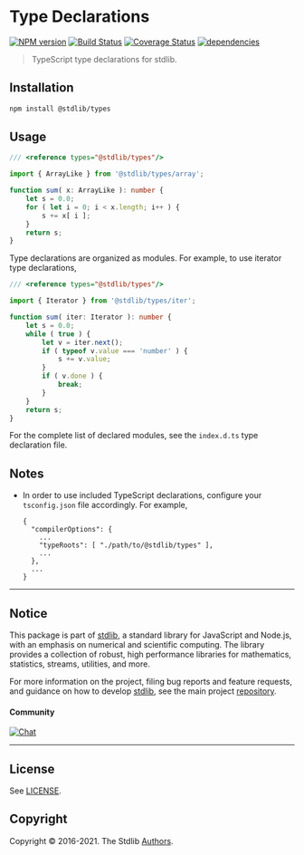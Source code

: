 <!--

@license Apache-2.0

Copyright (c) 2019 The Stdlib Authors.

Licensed under the Apache License, Version 2.0 (the "License");
you may not use this file except in compliance with the License.
You may obtain a copy of the License at

   http://www.apache.org/licenses/LICENSE-2.0

Unless required by applicable law or agreed to in writing, software
distributed under the License is distributed on an "AS IS" BASIS,
WITHOUT WARRANTIES OR CONDITIONS OF ANY KIND, either express or implied.
See the License for the specific language governing permissions and
limitations under the License.

-->

# Type Declarations

[![NPM version][npm-image]][npm-url] [![Build Status][test-image]][test-url] [![Coverage Status][coverage-image]][coverage-url] [![dependencies][dependencies-image]][dependencies-url]

> TypeScript type declarations for stdlib.

<!-- Section to include introductory text. Make sure to keep an empty line after the intro `section` element and another before the `/section` close. -->

<section class="intro">

</section>

<!-- /.intro -->

<!-- Package usage documentation. -->

<section class="installation">

## Installation

```bash
npm install @stdlib/types
```

</section>

<section class="usage">

## Usage

```typescript
/// <reference types="@stdlib/types"/>

import { ArrayLike } from '@stdlib/types/array';

function sum( x: ArrayLike ): number {
    let s = 0.0;
    for ( let i = 0; i < x.length; i++ ) {
        s += x[ i ];
    }
    return s;
}
```

Type declarations are organized as modules. For example, to use iterator type declarations,

```typescript
/// <reference types="@stdlib/types"/>

import { Iterator } from '@stdlib/types/iter';

function sum( iter: Iterator ): number {
    let s = 0.0;
    while ( true ) {
        let v = iter.next();
        if ( typeof v.value === 'number' ) {
            s += v.value;
        }
        if ( v.done ) {
            break;
        }
    }
    return s;
}
```

For the complete list of declared modules, see the `index.d.ts` type declaration file.

</section>

<!-- /.usage -->

<!-- Package usage notes. Make sure to keep an empty line after the `section` element and another before the `/section` close. -->

<section class="notes">

## Notes

-   In order to use included TypeScript declarations, configure your `tsconfig.json` file accordingly. For example,

    ```text
    {
      "compilerOptions": {
        ...
        "typeRoots": [ "./path/to/@stdlib/types" ],
        ...
      },
      ...
    }
    ```

</section>

<!-- /.notes -->

<!-- Package usage examples. -->

<section class="examples">

</section>

<!-- /.examples -->

<!-- Section to include cited references. If references are included, add a horizontal rule *before* the section. Make sure to keep an empty line after the `section` element and another before the `/section` close. -->

<section class="references">

</section>

<!-- /.references -->

<!-- Section for all links. Make sure to keep an empty line after the `section` element and another before the `/section` close. -->


<section class="main-repo" >

* * *

## Notice

This package is part of [stdlib][stdlib], a standard library for JavaScript and Node.js, with an emphasis on numerical and scientific computing. The library provides a collection of robust, high performance libraries for mathematics, statistics, streams, utilities, and more.

For more information on the project, filing bug reports and feature requests, and guidance on how to develop [stdlib][stdlib], see the main project [repository][stdlib].

#### Community

[![Chat][chat-image]][chat-url]

---

## License

See [LICENSE][stdlib-license].


## Copyright

Copyright &copy; 2016-2021. The Stdlib [Authors][stdlib-authors].

</section>

<!-- /.stdlib -->

<!-- Section for all links. Make sure to keep an empty line after the `section` element and another before the `/section` close. -->

<section class="links">

[npm-image]: http://img.shields.io/npm/v/@stdlib/types.svg
[npm-url]: https://npmjs.org/package/@stdlib/types

[test-image]: https://github.com/stdlib-js/types/actions/workflows/test.yml/badge.svg
[test-url]: https://github.com/stdlib-js/types/actions/workflows/test.yml

[coverage-image]: https://img.shields.io/codecov/c/github/stdlib-js/types/main.svg
[coverage-url]: https://codecov.io/github/stdlib-js/types?branch=main

[dependencies-image]: https://img.shields.io/david/stdlib-js/types.svg
[dependencies-url]: https://david-dm.org/stdlib-js/types/main

[chat-image]: https://img.shields.io/gitter/room/stdlib-js/stdlib.svg
[chat-url]: https://gitter.im/stdlib-js/stdlib/

[stdlib]: https://github.com/stdlib-js/stdlib

[stdlib-authors]: https://github.com/stdlib-js/stdlib/graphs/contributors

[stdlib-license]: https://raw.githubusercontent.com/stdlib-js/types/main/LICENSE

</section>

<!-- /.links -->
